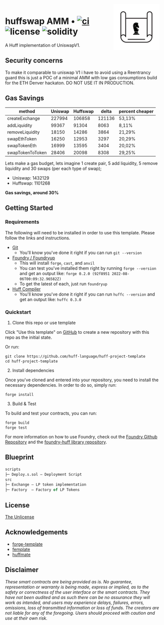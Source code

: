<img align="right" width="150" height="150" top="100" src="./assets/blueprint.png">

# huffswap AMM • [![ci](https://github.com/huff-language/huff-project-template/actions/workflows/ci.yaml/badge.svg)](https://github.com/eugenioclrc/huffswap/actions/actions/workflows/ci.yaml) ![license](https://img.shields.io/github/license/huff-language/huff-project-template.svg) ![solidity](https://img.shields.io/badge/solidity-^0.8.15-lightgrey)

A Huff implementation of UniswapV1.

## Security concerns

To make it comparable to uniswap V1 i have to avoid using a Reentrancy guard this is just a POC of a minimal AMM with low gas consumptions build for the ETH Denver hackaton. DO NOT USE IT IN PRODUCTION.

## Gas Savings

| method           | Uniswap | Huffswap | delta  | percent cheaper |
|------------------|---------|----------|--------|-----------------|
| createExchange   | 227994  | 106858   | 121136 | 53,13%          |
| addLiquidity     | 99367   | 91304    | 8063   | 8,11%           |
| removeLiquidity  | 18150   | 14286    | 3864   | 21,29%          |
| swapEthToken     | 16250   | 12953    | 3297   | 20,29%          |
| swapTokenEth     | 16999   | 13595    | 3404   | 20,02%          |
| swapTokenToToken | 28406   | 20098    | 8308   | 29,25%          |


Lets make a gas budget, lets imagine 1 create pair, 5 add liquidity, 5 remove liquidity and 30 swaps (per each type of swap);

	
- Uniswap: 1432129
- Huffswap:  1101268


**Gas savings, around 30%** 

## Getting Started

### Requirements

The following will need to be installed in order to use this template. Please follow the links and instructions.

-   [Git](https://git-scm.com/book/en/v2/Getting-Started-Installing-Git)  
    -   You'll know you've done it right if you can run `git --version`
-   [Foundry / Foundryup](https://github.com/gakonst/foundry)
    -   This will install `forge`, `cast`, and `anvil`
    -   You can test you've installed them right by running `forge --version` and get an output like: `forge 0.2.0 (92f8951 2022-08-06T00:09:32.96582Z)`
    -   To get the latest of each, just run `foundryup`
-   [Huff Compiler](https://docs.huff.sh/get-started/installing/)
    -   You'll know you've done it right if you can run `huffc --version` and get an output like: `huffc 0.3.0`

### Quickstart

1. Clone this repo or use template

Click "Use this template" on [GitHub](https://github.com/huff-language/huff-project-template) to create a new repository with this repo as the initial state.

Or run:

```
git clone https://github.com/huff-language/huff-project-template
cd huff-project-template
```

2. Install dependencies

Once you've cloned and entered into your repository, you need to install the necessary dependencies. In order to do so, simply run:

```shell
forge install
```

3. Build & Test

To build and test your contracts, you can run:

```shell
forge build
forge test
```

For more information on how to use Foundry, check out the [Foundry Github Repository](https://github.com/foundry-rs/foundry/tree/master/forge) and the [foundry-huff library repository](https://github.com/huff-language/foundry-huff).


## Blueprint

```ml
scripts
├─ Deploy.s.sol — Deployment Script
src
├─ Exchange — LP token implementation
├─ Factory  — Factory of LP Tokens
```


## License

[The Unlicense](https://github.com/huff-language/huff-project-template/blob/master/LICENSE)


## Acknowledgements

- [forge-template](https://github.com/foundry-rs/forge-template)
- [femplate](https://github.com/abigger87/femplate)
- [huffmate](https://github.com/pentagonxyz/huffmate)


## Disclaimer

_These smart contracts are being provided as is. No guarantee, representation or warranty is being made, express or implied, as to the safety or correctness of the user interface or the smart contracts. They have not been audited and as such there can be no assurance they will work as intended, and users may experience delays, failures, errors, omissions, loss of transmitted information or loss of funds. The creators are not liable for any of the foregoing. Users should proceed with caution and use at their own risk._